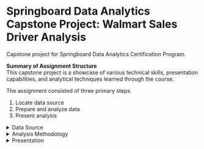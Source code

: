 # Springboard Data Analytics Capstone Project:  Walmart Sales Driver Analysis
Capstone project for Springboard Data Analytics Certification Program.

<b> Summary of Assignment Structure </b> 
<br>
This capstone project is a showcase of various technical skills, presentation capabilities, and analytical techniques learned through the course.

The assignment consisted of three primary steps.
1. Locate data source
2. Prepare and analyze data
3. Present analysis

<details>
<summary> Data Source </summary>
Data Source: https://www.kaggle.com/datasets/asahu40/walmart-data-analysis-and-forcasting/data 
</details>
<details>
<summary> Analysis Methodology </summary>
Data was imported to python via pandas from csv, where it was then visualized and cleaned. <br>
After cleaning, additional features were constructed including new continuous, categorical, binary, and combination variables. <br>
Finally, driver analysis was conducted utilizing linear regression (OLS). <br>
</details>
<details>
<summary> Presentation </summary>
Final visualizations and resulting key findings, insights, and reccomendations constructed and sumarized in Tableau. <br>
Presentation Link: <i>link</i>
</details>
